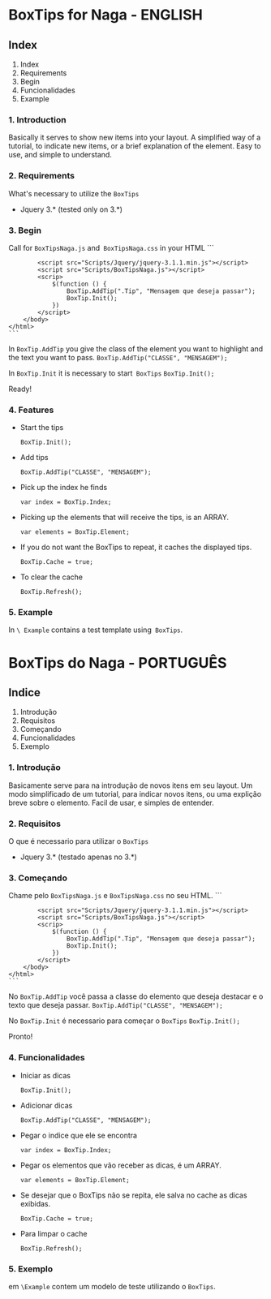 # BoxTips for Naga - ENGLISH
## Index

1. Index
2. Requirements
3. Begin
4. Funcionalidades
5. Example

### 1. Introduction

Basically it serves to show new items into your layout.
A simplified way of a tutorial, to indicate new items, or a brief explanation of the element.
Easy to use, and simple to understand.

### 2. Requirements

What's necessary to utilize the `BoxTips`

* Jquery 3.* (tested only on 3.*)

### 3. Begin

Call for `BoxTipsNaga.js` and` BoxTipsNaga.css` in your HTML
	```
	<!DOCTYPE html>
		<html xmlns="http://www.w3.org/1999/xhtml">
		<head>
			<title></title>
			<link href="Content/BoxTipsNaga.css" rel="stylesheet" />
		</head>
		<body>
			<div class="Tip"></div>
				
			<script src="Scripts/Jquery/jquery-3.1.1.min.js"></script>
			<script src="Scripts/BoxTipsNaga.js"></script>
			<scrip>
				$(function () {
					BoxTip.AddTip(".Tip", "Mensagem que deseja passar");
					BoxTip.Init();
				})
			</script>
		</body>
	</html>
	```

In `BoxTip.AddTip` you give the class of the element you want to highlight and the text you want to pass.
	```
	BoxTip.AddTip("CLASSE", "MENSAGEM");
	```

In `BoxTip.Init` it is necessary to start` BoxTips`
	```
	BoxTip.Init();
	```
	
Ready!

### 4. Features

* Start the tips
	```
	BoxTip.Init();
	```
	
* Add tips
	```
	BoxTip.AddTip("CLASSE", "MENSAGEM");
	```
	
* Pick up the index he finds
	```
	var index = BoxTip.Index;
	```

* Picking up the elements that will receive the tips, is an ARRAY.
	```
	var elements = BoxTip.Element;
	```
	
* If you do not want the BoxTips to repeat, it caches the displayed tips.
	```
	BoxTip.Cache = true;
	```
	
* To clear the cache
	```
	BoxTip.Refresh();
	```

### 5. Example	

In `\ Example` contains a test template using` BoxTips`.
	
	

# BoxTips do Naga - PORTUGUÊS
## Indice

1. Introdução
2. Requisitos
3. Começando
4. Funcionalidades
5. Exemplo

### 1. Introdução

Basicamente serve para na introdução de novos itens em seu layout. 
Um modo simplificado de um tutorial, para indicar novos itens, ou uma explição breve sobre o elemento.
Facil de usar, e simples de entender.

### 2. Requisitos

O que é necessario para utilizar o `BoxTips`

* Jquery 3.* (testado apenas no 3.*)

### 3. Começando

Chame pelo `BoxTipsNaga.js` e `BoxTipsNaga.css` no seu HTML.
	```
	<!DOCTYPE html>
		<html xmlns="http://www.w3.org/1999/xhtml">
		<head>
			<title></title>
			<link href="Content/BoxTipsNaga.css" rel="stylesheet" />
		</head>
		<body>
			<div class="Tip"></div>
				
			<script src="Scripts/Jquery/jquery-3.1.1.min.js"></script>
			<script src="Scripts/BoxTipsNaga.js"></script>
			<scrip>
				$(function () {
					BoxTip.AddTip(".Tip", "Mensagem que deseja passar");
					BoxTip.Init();
				})
			</script>
		</body>
	</html>
	```

No `BoxTip.AddTip` você passa a classe do elemento que deseja destacar e o texto que deseja passar.
	```
	BoxTip.AddTip("CLASSE", "MENSAGEM");
	```

No `BoxTip.Init` é necessario para começar o `BoxTips`
	```
	BoxTip.Init();
	```

Pronto!

### 4. Funcionalidades

* Iniciar as dicas
	```
	BoxTip.Init();
	```
	
* Adicionar dicas
	```
	BoxTip.AddTip("CLASSE", "MENSAGEM");
	```
	
* Pegar o indice que ele se encontra
	```
	var index = BoxTip.Index;
	```

* Pegar os elementos que vão receber as dicas, é um ARRAY.
	```
	var elements = BoxTip.Element;
	```
	
* Se desejar que o BoxTips não se repita, ele salva no cache as dicas exibidas.
	```
	BoxTip.Cache = true;
	```
	
* Para limpar o cache
	```
	BoxTip.Refresh();
	```

### 5. Exemplo

em `\Example` contem um modelo de teste utilizando o `BoxTips`.